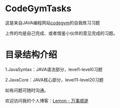 # CodeGymTasks

这是来自JAVA编程网站[codegym](https://codegym.cc/)的自我练习习题

上传的均是自己完成、或者借鉴小伙伴的意见完成的习题。

# 目录结构介绍

1.JavaSyntax：JAVA语法部分，level1-level0习题

2.JavaCore：JAVA核心部分，level11-level20习题


如有问题可随时沟通。

欢迎访问我的个人博客：[Lemon - 万事顺遂](https://lemonlzy.cn/)
